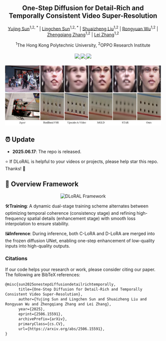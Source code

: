 <div align="center">
<h2>One-Step Diffusion for Detail-Rich and Temporally Consistent Video Super-Resolution</h2>

[Yujing Sun](https://yjsunnn.github.io/)<sup>1,2, *</sup> | 
[Lingchen Sun](https://scholar.google.com/citations?hl=zh-CN&tzom=-480&user=ZCDjTn8AAAAJ)<sup>1,2, *</sup> | 
[Shuaizheng Liu](https://scholar.google.com/citations?user=wzdCc-QAAAAJ&hl=en)<sup>1,2</sup> | 
[Rongyuan Wu](https://scholar.google.com/citations?user=A-U8zE8AAAAJ&hl=zh-CN)<sup>1,2</sup> | 
[Zhengqiang Zhang](https://scholar.google.com.tw/citations?user=UX26wSMAAAAJ&hl=en)<sup>1,2</sup> | 
[Lei Zhang](https://www4.comp.polyu.edu.hk/~cslzhang)<sup>1,2</sup>

<sup>1</sup>The Hong Kong Polytechnic University, <sup>2</sup>OPPO Research Institute
</div>

<div>
    <h4 align="center">
<!--         <a href="https://shangchenzhou.com/projects/upscale-a-video/" target='_blank'>
        <img src="https://img.shields.io/badge/🐳-Project%20Page-blue">
        </a> -->
        <a href="https://arxiv.org/pdf/2506.15591" target='_blank'>
        <img src="https://img.shields.io/badge/arXiv-2312.06640-b31b1b.svg">
        </a>
        <a href="https://www.youtube.com/embed/Jsk8zSE3U-w?si=jz1Isdzxt_NqqDFL&vq=hd1080" target='_blank'>
        <img src="https://img.shields.io/badge/Demo%20Video-%23FF0000.svg?logo=YouTube&logoColor=white">
<!--         </a>
        <a href="https://www.youtube.com/embed/Jsk8zSE3U-w?si=jz1Isdzxt_NqqDFL&vq=hd1080" target='_blank'>
        <img src="https://img.shields.io/badge/1--Min%20Algorithm%20Explainer-%23FF0000.svg?logo=YouTube&logoColor=white">
        </a> -->
        <a href="https://github.com/yjsunnn/DLoRAL" target='_blank' style="text-decoration: none;"><img src="https://visitor-badge.laobi.icu/badge?page_id=yjsunnn/DLoRAL"></a>
    </h4>
</div>

<p align="center">

<img src="assets/visual_results.svg" alt="Visual Results">

</p>

## ⏰ Update
- **2025.06.17**: The repo is released.

:star: If DLoRAL is helpful to your videos or projects, please help star this repo. Thanks! :hugs:

## 🌟 Overview Framework

<p align="center">

<img src="assets/pipeline.svg" alt="DLoRAL Framework">

</p>

🛠️**Training**: A dynamic dual-stage training scheme alternates between optimizing temporal coherence (consistency stage) and refining high-frequency spatial details (enhancement stage) with smooth loss interpolation to ensure stability.

🖼️**Inference**: During inference, both C-LoRA and D-LoRA are merged into the frozen diffusion UNet, enabling one-step enhancement of low-quality inputs into high-quality outputs.



### Citations
If our code helps your research or work, please consider citing our paper.
The following are BibTeX references:

```
@misc{sun2025onestepdiffusiondetailrichtemporally,
      title={One-Step Diffusion for Detail-Rich and Temporally Consistent Video Super-Resolution}, 
      author={Yujing Sun and Lingchen Sun and Shuaizheng Liu and Rongyuan Wu and Zhengqiang Zhang and Lei Zhang},
      year={2025},
      eprint={2506.15591},
      archivePrefix={arXiv},
      primaryClass={cs.CV},
      url={https://arxiv.org/abs/2506.15591}, 
}
